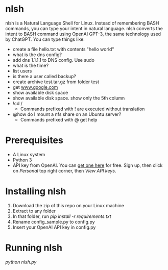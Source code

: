 # nlsh

nlsh is a Natural Language Shell for Linux. Instead of remembering BASH commands, you can type your intent in natural language. nlsh converts the intent to BASH command using OpenAI GPT-3, the same technology used by ChatGPT. You can type things like:

* create a file hello.txt with contents "hello world"
* what is the dns config?
* add dns 1.1.1.1 to DNS config. Use sudo
* what is the time?
* list users
* is there a user called backup?
* create archive test.tar.gz from folder test
* get www.google.com
* show available disk space
* show available disk space. show only the 5th column
* !cd /
    * Commands prefixed with ! are executed without translation
* @how do I mount a nfs share on an Ubuntu server?
    * Commands prefixed with @ get help

# Prerequisites
* A Linux system
* Python 3
* API key from OpenAI. You can [get one here](https://platform.openai.com/playground) for free. Sign up, then click on *Personal* top right corner, then *View API keys*.

# Installing nlsh
1. Download the zip of this repo on your Linux machine
2. Extract to any folder
3. In that folder, run *pip install -r requirements.txt*
3. Rename config_sample.py to config.py
4. Insert your OpenAI API key in config.py

# Running nlsh
*python nlsh.py*